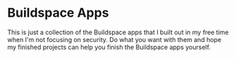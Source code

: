 # Buildspace Apps
This is just a collection of the Buildspace apps that I built out in my free time when I'm not focusing on security. Do what you want with them and hope my finished projects can help you finish the Buildspace apps yourself.
